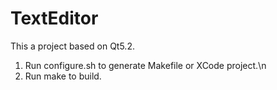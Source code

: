 TextEditor
==========

This a project based on Qt5.2.

1) Run configure.sh to generate Makefile or XCode project.\n
2) Run make to build.
